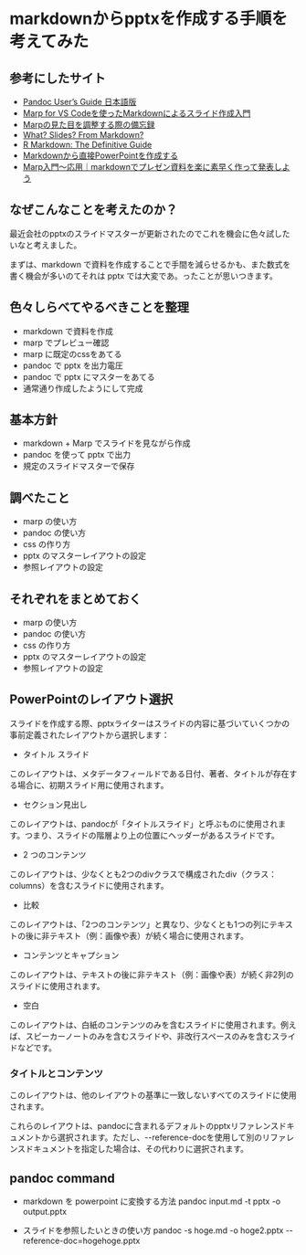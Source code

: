# markdownからpptxを作成する手順を考えてみた

## 参考にしたサイト

- [Pandoc User’s Guide 日本語版](https://pandoc-doc-ja.readthedocs.io/ja/latest/users-guide.html#slide-shows)
- [Marp for VS Codeを使ったMarkdownによるスライド作成入門](https://zenn.dev/oyashiro846/articles/0deab8230432a5)
- [Marpの見た目を調整する際の備忘録](https://zenn.dev/aikige/articles/marp-layout-tips)
- [What? Slides? From Markdown?](https://stymied.medium.com/what-slides-from-markdown-5239ed31e7ac)
- [R Markdown: The Definitive Guide](https://bookdown.org/yihui/rmarkdown/)
- [Markdownから直接PowerPointを作成する](https://yyhhyy.hatenablog.com/entry/2019/10/22/100000)
- [Marp入門〜応用｜markdownでプレゼン資料を楽に素早く作って発表しよう](https://zenn.dev/cota_hu/books/marp-beginner-advanced/viewer/intro)

## なぜこんなことを考えたのか？

最近会社のpptxのスライドマスターが更新されたのでこれを機会に色々試したいなと考えました。

まずは、markdown で資料を作成することで手間を減らせるかも、また数式を書く機会が多いのてそれは pptx では大変であ。ったことが思いつきます。

## 色々しらべてやるべきことを整理

- markdown で資料を作成
- marp でプレビュー確認
- marp に既定のcssをあてる
- pandoc で pptx を出力電圧
- pandoc で pptx にマスターをあてる
- 通常通り作成したようにして完成

## 基本方針

- markdown + Marp でスライドを見ながら作成
- pandoc を使って pptx で出力
- 規定のスライドマスターで保存

## 調べたこと

- marp の使い方
- pandoc の使い方
- css の作り方
- pptx のマスターレイアウトの設定
- 参照レイアウトの設定

## それぞれをまとめておく

- marp の使い方
- pandoc の使い方
- css の作り方
- pptx のマスターレイアウトの設定
- 参照レイアウトの設定

## PowerPointのレイアウト選択

スライドを作成する際、pptxライターはスライドの内容に基づいていくつかの事前定義されたレイアウトから選択します：

- タイトル スライド

このレイアウトは、メタデータフィールドである日付、著者、タイトルが存在する場合に、初期スライド用に使用されます。

- セクション見出し

このレイアウトは、pandocが「タイトルスライド」と呼ぶものに使用されます。つまり、スライドの階層より上の位置にヘッダーがあるスライドです。

- 2 つのコンテンツ

このレイアウトは、少なくとも2つのdivクラスで構成されたdiv（クラス：columns）を含むスライドに使用されます。

- 比較

このレイアウトは、「2つのコンテンツ」と異なり、少なくとも1つの列にテキストの後に非テキスト（例：画像や表）が続く場合に使用されます。

- コンテンツとキャプション

このレイアウトは、テキストの後に非テキスト（例：画像や表）が続く非2列のスライドに使用されます。

- 空白

このレイアウトは、白紙のコンテンツのみを含むスライドに使用されます。例えば、スピーカーノートのみを含むスライドや、非改行スペースのみを含むスライドなどです。
### タイトルとコンテンツ
このレイアウトは、他のレイアウトの基準に一致しないすべてのスライドに使用されます。

これらのレイアウトは、pandocに含まれるデフォルトのpptxリファレンスドキュメントから選択されます。ただし、--reference-docを使用して別のリファレンスドキュメントを指定した場合は、その代わりに選択されます。

## pandoc command

- markdown を powerpoint に変換する方法
pandoc input.md -t pptx -o output.pptx

- スライドを参照したいときの使い方
pandoc -s hoge.md -o hoge2.pptx --reference-doc=hogehoge.pptx

